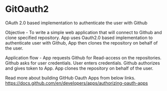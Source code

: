 # GitOauth2
OAuth 2.0 based implementation to authenticate the user with Github

Objective - To write a simple web application that will connect to Github and clone specified repository.
App uses Oauth2.0 based implementation to authenticate user with Github, App then clones the repository on behalf of the user.

Application flow -
App requests Github for Read-access on the repositories.
Github asks for user credentials. 
User enters credentials.
Github authorizes and gives token to App. 
App clones the repository on behalf of the user.

Read more about building GitHub Oauth Apps from below links.
https://docs.github.com/en/developers/apps/authorizing-oauth-apps
